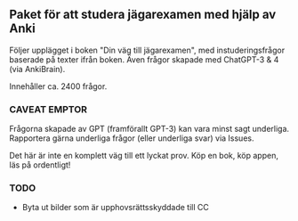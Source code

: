 ## Paket för att studera jägarexamen med hjälp av Anki

Följer upplägget i boken "Din väg till jägarexamen", med instuderingsfrågor baserade på texter ifrån boken. Även frågor skapade med ChatGPT-3 & 4 (via AnkiBrain). 

Innehåller ca. 2400 frågor.

### CAVEAT EMPTOR

Frågorna skapade av GPT (framförallt GPT-3) kan vara minst sagt underliga. Rapportera gärna underliga frågor (eller underliga svar) via Issues. 

Det här är inte en komplett väg till ett lyckat prov. Köp en bok, köp appen, läs på ordentligt!

### TODO
* Byta ut bilder som är upphovsrättsskyddade till CC
